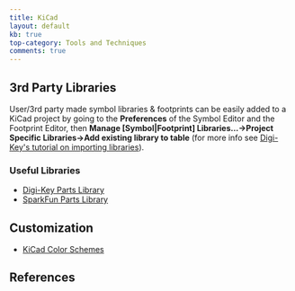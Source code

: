 ```yaml
---
title: KiCad
layout: default
kb: true
top-category: Tools and Techniques
comments: true
---
```


## 3rd Party Libraries

User/3rd party made symbol libraries & footprints can be easily added to a KiCad project by going to the **Preferences** of the Symbol Editor and the Footprint Editor, then **Manage [Symbol|Footprint] Libraries...->Project Specific Libraries->Add existing library to table** (for more info see [Digi-Key's tutorial on importing libraries](https://forum.digikey.com/t/importing-the-digi-key-kicad-library-into-kicad-5-0-0/4075)).

### Useful Libraries

* [Digi-Key Parts Library](https://github.com/Digi-Key/digikey-kicad-library)
* [SparkFun Parts Library](https://github.com/sparkfun/SparkFun-KiCad-Libraries)

## Customization

* [KiCad Color Schemes](https://github.com/pointhi/kicad-color-schemes)

## References

